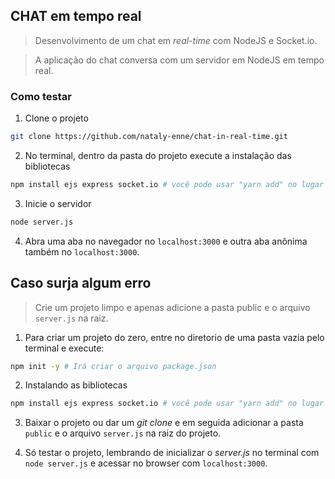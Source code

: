 ## CHAT em tempo real
> Desenvolvimento de um chat em _real-time_ com NodeJS e Socket.io. 

> A aplicação do chat conversa com um servidor em NodeJS em tempo real.

### Como testar

1. Clone o projeto
```bash
git clone https://github.com/nataly-enne/chat-in-real-time.git
```

2. No terminal, dentro da pasta do projeto execute a instalação das bibliotecas

```bash
npm install ejs express socket.io # você pode usar "yarn add" no lugar do npm install se preferir
```

3. Inicie o servidor

```bash
node server.js
```

4. Abra uma aba no navegador no `localhost:3000` e outra aba anônima também no `localhost:3000`.

## Caso surja algum erro

> Crie um projeto limpo e apenas adicione a pasta public e o arquivo `server.js` na raiz.

1. Para criar um projeto do zero, entre no diretorio de uma pasta vazia pelo terminal e execute:

```bash
npm init -y # Irá criar o arquivo package.json 
```

2. Instalando as bibliotecas

```bash
npm install ejs express socket.io # você pode usar "yarn add" no lugar do npm install se preferir
```

3. Baixar o projeto ou dar um _git clone_ e em seguida adicionar a pasta `public` e o arquivo `server.js` na raiz do projeto.

4. Só testar o projeto, lembrando de inicializar o _server.js_ no terminal com `node server.js` e acessar no browser com `localhost:3000`.
